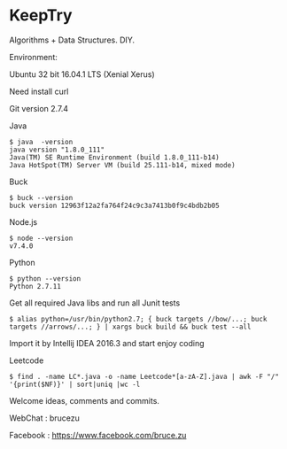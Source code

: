 # KeepTry
Algorithms + Data Structures.  DIY.

Environment:

Ubuntu 32 bit 16.04.1 LTS (Xenial Xerus)

Need install curl

Git version 2.7.4

Java

```
$ java  -version
java version "1.8.0_111"
Java(TM) SE Runtime Environment (build 1.8.0_111-b14)
Java HotSpot(TM) Server VM (build 25.111-b14, mixed mode)
```

Buck

```
$ buck --version
buck version 12963f12a2fa764f24c9c3a7413b0f9c4bdb2b05

```

Node.js
```
$ node --version
v7.4.0
```

Python

```
$ python --version
Python 2.7.11
```

Get all required Java libs and run all Junit tests

```
$ alias python=/usr/bin/python2.7; { buck targets //bow/...; buck targets //arrows/...; } | xargs buck build && buck test --all
```
Import it by Intellij IDEA 2016.3 and start enjoy coding

Leetcode
```
$ find . -name LC*.java -o -name Leetcode*[a-zA-Z].java | awk -F "/" '{print($NF)}' | sort|uniq |wc -l
```
Welcome ideas, comments and commits.

WebChat  : brucezu

Facebook : https://www.facebook.com/bruce.zu
